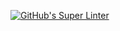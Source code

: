 [![GitHub's Super Linter](https://github.com/ICS2O-Programming-NathanA/Unit4-03-HTML-Museum/workflows/GitHub's%20Super%20Linter/badge.svg)](https://github.com/ICS2O-Programming-NathanA/Unit4-03-HTML-Museum/actions)
